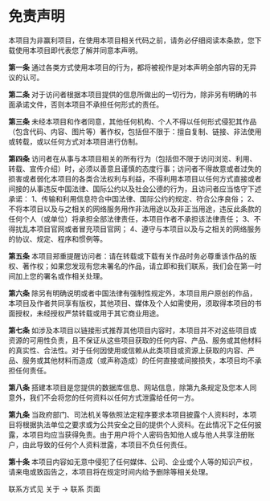 # 免责声明

本项目为非赢利项目，在使用本项目相关代码之前，请务必仔细阅读本条款，您下载使用本项目即代表您了解并同意本声明。

 **第一条**  通过各类方式使用本项目的行为，都将被视作是对本声明全部内容的无异议的认可。

 **第二条**  对于访问者根据本项目提供的信息所做出的一切行为，除非另有明确的书面承诺文件，否则本项目不承担任何形式的责任。

 **第三条**  未经本项目和作者同意，其他任何机构、个人不得以任何形式侵犯其作品（包含代码、内容、图片等）著作权，包括但不限于：擅自复制、链接、非法使用或转载，或以任何方式对本项目进行仿制。

 **第四条**  访问者在从事与本项目相关的所有行为（包括但不限于访问浏览、利用、转载、宣传介绍）时，必须以善意且谨慎的态度行事；访问者不得故意或者过失的损害或者弱化本项目的各类合法权利与利益，不得利用本项目以任何方式直接或者间接的从事违反中国法律、国际公约以及社会公德的行为，且访问者应当恪守下述承诺：
1、传输和利用信息符合中国法律、国际公约的规定、符合公序良俗；
2、不将本项目以及与之相关的网络服务用作非法用途以及非正当用途，违反此条款的任何个人（或单位）将承担全部法律责任，本项目作者不承担该法律责任；
3、不得扰乱本项目官网或者冒充项目官网；
4、遵守与本项目以及与之相关的网络服务的协议、规定、程序和惯例等。

 **第五条**  本项目郑重提醒访问者：请在转载或下载有关作品时务必尊重该作品的版权、著作权；如果您发现有您未署名的作品，请立即和我们联系，我们会在第一时间加上您的署名或作相关处理。

 **第六条**  除另有明确说明或者中国法律有强制性规定外，本项目用户原创的作品，本项目及作者共同享有版权，其他项目、媒体及个人如需使用，须取得本项目的书面授权，未经授权严禁转载或用于其它商业用途。

 **第七条**  如涉及本项目以链接形式推荐其他项目内容时，本项目并不对这些项目或资源的可用性负责，且不保证从这些项目获取的任何内容、产品、服务或其他材料的真实性、合法性。对于任何因使用或信赖从此类项目或资源上获取的内容、产品、服务或其他材料而造成（或声称造成）的任何直接或间接损失，本项目均不承担任何责任。

 **第八条**  搭建本项目是您提供的数据库信息、网站信息，除第九条规定及您本人同意外，我们不会将您的任何资料以任何方式泄露给任何一方。

 **第九条**  当政府部门、司法机关等依照法定程序要求本项目披露个人资料时，本项目将根据执法单位之要求或为公共安全之目的提供个人资料。在此情况下之任何披露，本项目均应当获得免责。由于用户将个人密码告知他人或与他人共享注册账户，由此导致的任何个人资料泄露，本项目不负任何责任。

 **第十条**  本项目内容如无意中侵犯了任何媒体、公司、企业或个人等的知识产权，请来电或致函告之，本项目将在规定时间内给予删除等相关处理。


联系方式见 关于 -> 联系 页面